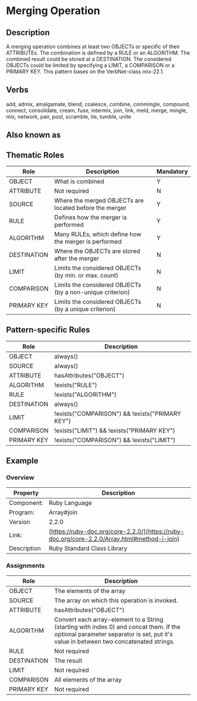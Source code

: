 # Merging Operation 

## Description 
A merging operation combines at least two OBJECTs or specific of their ATTRIBUTEs. The combination is defined by a RULE or an ALGORITHM. The combined result could be stored at a DESTINATION. The considered OBJECTs could be limited by specifying a LIMIT, a COMPARISON or a PRIMARY KEY. This pattern bases on the VerbNet-class mix-22.1.

## Verbs
add, admix, amalgamate, blend, coalesce, combine, commingle, compound, connect, consolidate, cream, fuse, intermix, join, link, meld, merge, mingle, mix, network, pair, pool, scramble, tie, tumble, unite

## Also known as

## Thematic Roles

|  Role            | Description                                               |Mandatory
|------------------|-----------------------------------------------------------|---------
|OBJECT            | What is combined                                          | Y
|ATTRIBUTE         | Not required                                              | N
|SOURCE            | Where the merged OBJECTs are located before the merger    | Y
|RULE              | Defines how the merger is performed                       | Y
|ALGORITHM         | Many RULEs, which define how the merger is performed      | Y
|DESTINATION       | Where the OBJECTs are stored after the merger             | N
|LIMIT             | Limits the considered OBJECTs (by min. or max. count)     | N
|COMPARISON        | Limits the considered OBJECTs (by a non-unique criterion) | N
|PRIMARY KEY       | Limits the considered OBJECTs (by a unique criterion)     | N

## Pattern-specific Rules

|  Role            | Description                                            
|------------------|--------------------------------------------------------
|OBJECT            | always()
|SOURCE            | always()
|ATTRIBUTE         | hasAttributes("OBJECT")
|ALGORITHM         | !exists("RULE")
|RULE              | !exists("ALGORITHM")
|DESTINATION       | always()
|LIMIT             | !exists("COMPARISON") && !exists("PRIMARY KEY")
|COMPARISON        | !exists("LIMIT") && !exists("PRIMARY KEY")
|PRIMARY KEY       | !exists("COMPARISON") && !exists("LIMIT")

## Example

### Overview

| Property          | Description
|-------------------|--------------------------------------------------------
|Component:         | Ruby Language
|Program:           | Array#join
|Version            | 2.2.0
|Link:              | [https://ruby-doc.org/core-2.2.0/](https://ruby-doc.org/core-2.2.0/Array.html#method-i-join)
|Description        | Ruby Standard Class Library

### Assignments

|  Role             | Description                                            
|-------------------|--------------------------------------------------------
|OBJECT             | The elements of the array
|SOURCE             | The array on which this operation is invoked.
|ATTRIBUTE          | hasAttributes("OBJECT")
|ALGORITHM          | Convert each array-element to a String (starting with index 0) and concat them. If the optional parameter separator is set, put it's value in between two concatenated strings.
|RULE               | Not required
|DESTINATION        | The result
|LIMIT              | Not required
|COMPARISON         | All elements of the array
|PRIMARY KEY        | Not required
